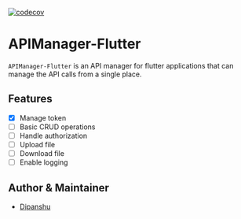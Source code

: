 [![codecov](https://codecov.io/gh/101Loop/APIManager-Flutter/branch/master/graph/badge.svg?token=770R0EZKQG)](undefined)

# APIManager-Flutter

`APIManager-Flutter` is an API manager for flutter applications that can manage
the API calls from a single place.<br>

## Features

- [x] Manage token
- [ ] Basic CRUD operations
- [ ] Handle authorization
- [ ] Upload file
- [ ] Download file
- [ ] Enable logging

## Author & Maintainer

- [Dipanshu](https://github.com/iamdipanshusingh)

